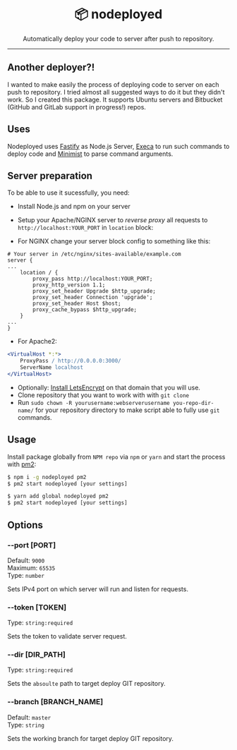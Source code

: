 <div align="center">
  <h1>📦 nodeployed</h1>
  Automatically deploy your code to server after push to repository.
</div>

<hr />

## Another deployer?!

I wanted to make easily the process of deploying code to server on each push to repository. I tried almost all suggested ways to do it but they didn't work. So I created this package. It supports Ubuntu servers and Bitbucket (GitHub and GitLab support in progress!) repos.

## Uses

Nodeployed uses [Fastify](https://www.fastify.io) as Node.js Server, [Execa](https://github.com/sindresorhus/execa) to run such commands to deploy code and [Minimist](https://github.com/substack/minimist) to parse command arguments.

## Server preparation

To be able to use it sucessfully, you need:

- Install Node.js and npm on your server


- Setup your Apache/NGINX server to _reverse proxy_ all requests to `http://localhost:YOUR_PORT` in `location` block:

- For NGINX change your server block config to something like this:

```nginx
# Your server in /etc/nginx/sites-available/example.com
server {
...
    location / {
        proxy_pass http://localhost:YOUR_PORT;
        proxy_http_version 1.1;
        proxy_set_header Upgrade $http_upgrade;
        proxy_set_header Connection 'upgrade';
        proxy_set_header Host $host;
        proxy_cache_bypass $http_upgrade;
    }
...
}
```

- For Apache2:

```apache
<VirtualHost *:*>
    ProxyPass / http://0.0.0.0:3000/
    ServerName localhost
</VirtualHost>
```

- Optionally: [Install LetsEncrypt](https://www.digitalocean.com/community/tutorials/how-to-secure-nginx-with-let-s-encrypt-on-ubuntu-18-04) on that domain that you will use.
- Clone repository that you want to work with with `git clone`
- Run `sudo chown -R yourusername:webserverusername you-repo-dir-name/` for your repository directory to make script able to fully use `git` commands.

## Usage

Install package globally from `NPM repo` via `npm` or `yarn` and start the process with [pm2](http://pm2.keymetrics.io/):

```sh
$ npm i -g nodeployed pm2
$ pm2 start nodeployed [your settings]

```

```sh
$ yarn add global nodeployed pm2
$ pm2 start nodeployed [your settings]
```

## Options

### --port [PORT]

Default: `9000`\
Maximum: `65535`\
Type: `number`

Sets IPv4 port on which server will run and listen for requests.

### --token [TOKEN]

Type: `string:required`

Sets the token to validate server request.

### --dir [DIR_PATH]

Type: `string:required`

Sets the `absoulte` path to target deploy GIT repository.

### --branch [BRANCH_NAME]

Default: `master`\
Type: `string`

Sets the working branch for target deploy GIT repository.